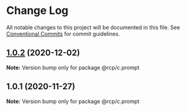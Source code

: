# Change Log

All notable changes to this project will be documented in this file.
See [Conventional Commits](https://conventionalcommits.org) for commit guidelines.

<a name="1.0.2"></a>
## [1.0.2](https://github.com/imcuttle/rcp/compare/@rcp/c.prompt@1.0.1...@rcp/c.prompt@1.0.2) (2020-12-02)

**Note:** Version bump only for package @rcp/c.prompt





<a name="1.0.1"></a>
## 1.0.1 (2020-11-27)

**Note:** Version bump only for package @rcp/c.prompt
